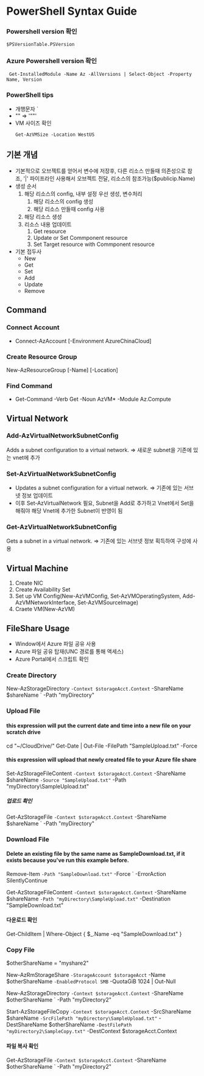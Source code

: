 # PowerShell Syntax Guide
### Powershell version 확인
```
$PSVersionTable.PSVersion
```
### Azure Powershell version 확인
```
 Get-InstalledModule -Name Az -AllVersions | Select-Object -Property Name, Version
 ```
### PowerShell tips
- 개행문자 `
- "" => '""'
- VM 사이즈 확인
    ```
    Get-AzVMSize -Location WestUS
    ```
## 기본 개념
- 기본적으로 오브젝트를 얻어서 변수에 저장후, 다른 리소스 만들때 의존성으로 참조, '|' 파이프라인 사용해서 오브젝트 전달, 리소스의 참조가능($publicip.Name)
- 생성 순서
    1. 해당 리소스의 config, 내부 설정 우선 생성, 변수처리
        1. 해당 리소스의 config 생성
        2. 해당 리소스 만들때 config 사용
    2. 해당 리소스 생성
    3. 리소스 내용 업데이트
        1. Get resource
        2. Update or Set Commponent resource
        3. Set Target resource with Commponent resource
- 기본 접두사
    - New
    - Get
    - Set
    - Add
    - Update
    - Remove

## Command
### Connect Account
- Connect-AzAccount [-Environment AzureChinaCloud]
### Create Resource Group
New-AzResourceGroup [-Name] <String> [-Location] <String>
### Find Command
- Get-Command -Verb Get -Noun AzVM* -Module Az.Compute

## Virtual Network
### Add-AzVirtualNetworkSubnetConfig
Adds a subnet configuration to a virtual network. => 새로운 subnet을 기존에 있는 vnet에 추가
### Set-AzVirtualNetworkSubnetConfig
- Updates a subnet configuration for a virtual network. => 기존에 있는 서브넷 정보 업데이트
- 이후 Set-AzVirtualNetwork 필요, Subnet을 Add로 추가하고 Vnet에서 Set을 해줘야 해당 Vnet에 추가한 Subnet이 반영이 됨
### Get-AzVirtualNetworkSubnetConfig
Gets a subnet in a virtual network. => 기존에 있는 서브넷 정보 획득하여 구성에 사용

## Virtual Machine
1. Create NIC
2. Create Availability Set
3. Set up VM Config(New-AzVMConfig, Set-AzVMOperatingSystem, Add-AzVMNetworkInterface, Set-AzVMSourceImage)
4. Craete VM(New-AzVM)

## FileShare Usage
- Window에서 Azure 파일 공유 사용
- Azure 파일 공유 탑재(UNC 경로를 통해 액세스)
- Azure Portal에서 스크립트 확인
### Create Directory
New-AzStorageDirectory `
   -Context $storageAcct.Context `
   -ShareName $shareName `
   -Path "myDirectory"
### Upload File
#### this expression will put the current date and time into a new file on your scratch drive
cd "~/CloudDrive/"
Get-Date | Out-File -FilePath "SampleUpload.txt" -Force

#### this expression will upload that newly created file to your Azure file share
Set-AzStorageFileContent `
   -Context $storageAcct.Context `
   -ShareName $shareName `
   -Source "SampleUpload.txt" `
   -Path "myDirectory\SampleUpload.txt"
##### 업로드 확인
Get-AzStorageFile `
    -Context $storageAcct.Context `
    -ShareName $shareName `
    -Path "myDirectory\"
### Download File
#### Delete an existing file by the same name as SampleDownload.txt, if it exists because you've run this example before.
Remove-Item `
    -Path "SampleDownload.txt" `
    -Force `
    -ErrorAction SilentlyContinue

Get-AzStorageFileContent `
    -Context $storageAcct.Context `
    -ShareName $shareName `
    -Path "myDirectory\SampleUpload.txt" `
    -Destination "SampleDownload.txt"

#### 다운로드 확인
Get-ChildItem | Where-Object { $_.Name -eq "SampleDownload.txt" }

### Copy File
$otherShareName = "myshare2"

New-AzRmStorageShare `
    -StorageAccount $storageAcct `
    -Name $otherShareName `
    -EnabledProtocol SMB `
    -QuotaGiB 1024 | Out-Null
  
New-AzStorageDirectory `
   -Context $storageAcct.Context `
   -ShareName $otherShareName `
   -Path "myDirectory2"

Start-AzStorageFileCopy `
    -Context $storageAcct.Context `
    -SrcShareName $shareName `
    -SrcFilePath "myDirectory\SampleUpload.txt" `
    -DestShareName $otherShareName `
    -DestFilePath "myDirectory2\SampleCopy.txt" `
    -DestContext $storageAcct.Context
#### 파일 복사 확인
Get-AzStorageFile `
    -Context $storageAcct.Context `
    -ShareName $otherShareName `
    -Path "myDirectory2"